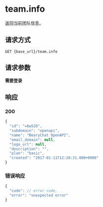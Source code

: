 # team.info

返回当前团队信息。

## 请求方式

```
GET {base_url}/team.info
```

## 请求参数

**需要登录**


## 响应

### 200

```javascript
{
  "id": "=bw52O",
  "subdomain": "openapi",
  "name": "BearyChat OpenAPI",
  "email_domain": null,
  "logo_url": null,
  "description": "",
  "plan": "basic",
  "created": "2017-01-11T12:28:31.000+0000"
}
```
### 错误响应

```javascript
{
  "code": // error code,
  "error": "unexpected error"
}
```

<!-- generated by gen_doc.js -->

